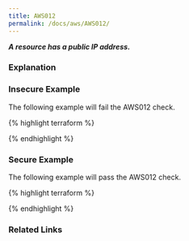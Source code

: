 ```yaml
---
title: AWS012
permalink: /docs/aws/AWS012/
---
```


***A resource has a public IP address.***

### Explanation






### Insecure Example

The following example will fail the AWS012 check.

{% highlight terraform %}



{% endhighlight %}



### Secure Example

The following example will pass the AWS012 check.

{% highlight terraform %}



{% endhighlight %}


### Related Links


